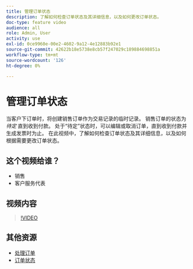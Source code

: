 ```yaml
---
title: 管理订单状态
description: 了解如何检查订单状态及其详细信息，以及如何更改订单状态。
doc-type: feature video
audience: all
role: Admin, User
activity: use
exl-id: 0ce9960e-00e2-4602-9a12-4e12883b92e1
source-git-commit: 42622b18e5738e8cb57f247029c189884698851a
workflow-type: tm+mt
source-wordcount: '126'
ht-degree: 0%

---
```


# 管理订单状态

当客户下订单时，将创建销售订单作为交易记录的临时记录。 销售订单的状态为 _待定_ 直到收到付款。 处于“待定”状态时，可以编辑或取消订单，直到收到付款并生成发票时为止。 在此视频中，了解如何检查订单状态及其详细信息，以及如何根据需要更改订单状态。

## 这个视频给谁？

- 销售
- 客户服务代表

## 视频内容

>[!VIDEO](https://video.tv.adobe.com/v/343935?quality=12&learn=on)

## 其他资源

- [处理订单](https://docs.magento.com/user-guide/sales/order-processing.html)
- [订单状态](https://docs.magento.com/user-guide/sales/order-status.html)

